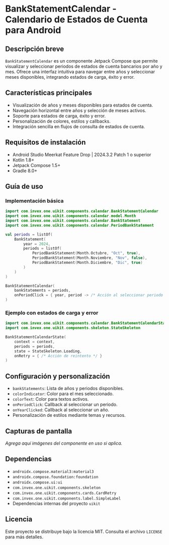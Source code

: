 # BankStatementCalendar - Calendario de Estados de Cuenta para Android

## Descripción breve
`BankStatementCalendar` es un componente Jetpack Compose que permite visualizar y seleccionar periodos de estados de cuenta bancarios por año y mes. Ofrece una interfaz intuitiva para navegar entre años y seleccionar meses disponibles, integrando estados de carga, éxito y error.

## Características principales
- Visualización de años y meses disponibles para estados de cuenta.
- Navegación horizontal entre años y selección de meses activos.
- Soporte para estados de carga, éxito y error.
- Personalización de colores, estilos y callbacks.
- Integración sencilla en flujos de consulta de estados de cuenta.

## Requisitos de instalación
- Android Studio Meerkat Feature Drop | 2024.3.2 Patch 1 o superior
- Kotlin 1.8+
- Jetpack Compose 1.5+
- Gradle 8.0+

## Guía de uso

### Implementación básica
```kotlin
import com.invex.one.uikit.components.calendar.BankStatementCalendar
import com.invex.one.uikit.components.calendar.model.Month
import com.invex.one.uikit.components.calendar.BankStatement
import com.invex.one.uikit.components.calendar.PeriodBankStatement

val periods = listOf(
    BankStatement(
        year = 2024,
        periods = listOf(
            PeriodBankStatement(Month.Octubre, "Oct", true),
            PeriodBankStatement(Month.Noviembre, "Nov", false),
            PeriodBankStatement(Month.Diciembre, "Dic", true)
        )
    )
)

BankStatementCalendar(
    bankStatements = periods,
    onPeriodClick = { year, period -> /* Acción al seleccionar periodo */ }
)
```

### Ejemplo con estados de carga y error
```kotlin
import com.invex.one.uikit.components.calendar.BankStatementCalendarState
import com.invex.one.uikit.components.skeleton.StateSkeleton

BankStatementCalendarState(
    context = context,
    periods = periods,
    state = StateSkeleton.Loading,
    onRetry = { /* Acción de reintento */ }
)
```

## Configuración y personalización
- `bankStatements`: Lista de años y periodos disponibles.
- `colorIndicator`: Color para el mes seleccionado.
- `colorText`: Color para textos activos.
- `onPeriodClick`: Callback al seleccionar un periodo.
- `onYearClicked`: Callback al seleccionar un año.
- Personalización de estilos mediante temas y recursos.

## Capturas de pantalla
_Agrega aquí imágenes del componente en uso si aplica._

## Dependencias
- `androidx.compose.material3:material3`
- `androidx.compose.foundation:foundation`
- `androidx.compose.ui:ui`
- `com.invex.one.uikit.components.skeleton`
- `com.invex.one.uikit.components.cards.CardRetry`
- `com.invex.one.uikit.components.label.SimpleLabel`
- Dependencias internas del proyecto `uikit`

## Licencia
Este proyecto se distribuye bajo la licencia MIT. Consulta el archivo `LICENSE` para más detalles.

